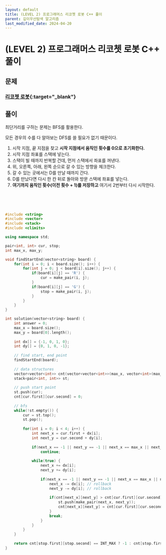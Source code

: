 ```yaml
---
layout: default
title: (LEVEL 2) 프로그래머스 리코쳇 로봇 C++ 풀이
parent: 깊이우선탐색 알고리즘
last_modified_date: 2024-04-20
---
```


# (LEVEL 2) 프로그래머스 리코쳇 로봇 C++ 풀이

## 문제

### [리코쳇 로봇](https://school.programmers.co.kr/learn/courses/30/lessons/169199){:target="_blank"}

## 풀이

최단거리를 구하는 문제는 BFS를 활용한다.

모든 경우의 수를 다 알아보는 DFS를 쓸 필요가 없기 때문이다.

1. 시작 지점, 끝 지점을 찾고 **시작 지점에서 움직인 횟수를 0으로 초기화한다.**
2. 시작 지점 좌표를 스택에 넣는다.
3. 스택이 빌 때까지 반복할 건데, 먼저 스택에서 좌표를 꺼낸다.
4. 위, 오른쪽, 아래, 왼쪽 순으로 갈 수 있는 방향을 체크한다.
5. 갈 수 있는 곳에서는 D를 만날 때까지 간다.
6. D를 만났다면 다시 한 칸 뒤로 돌아와 방문 스택에 좌표를 넣는다.
7. **여기까지 움직인 횟수(이전 횟수 + 1)를 저장하고** 여기서 2번부터 다시 시작한다.

<br/>

<br/>

<br/>

```cpp
#include <string>
#include <vector>
#include <stack>
#include <climits>

using namespace std;

pair<int, int> cur, stop;
int max_x, max_y;

void findStartEnd(vector<string> board) {
    for(int i = 0; i < board.size(); i++) {
        for(int j = 0; j < board[i].size(); j++) {
            if(board[i][j] == 'R') {
                cur = make_pair(i, j);
            }
            if(board[i][j] == 'G') {
                stop = make_pair(i, j);
            }
        }
    }
}

int solution(vector<string> board) {
    int answer = 0;
    max_x = board.size();
    max_y = board[0].length();
    
    int dx[] = {-1, 0, 1, 0};
    int dy[] = {0, 1, 0, -1};
    
    // find start, end point
    findStartEnd(board);
    
    // data structures
    vector<vector<int>> cnt(vector<vector<int>>(max_x, vector<int>(max_y, INT_MAX)));
    stack<pair<int, int>> st;
    
    // push start point
    st.push(cur);
    cnt[cur.first][cur.second] = 0;
    
    // bfs
    while(!st.empty()) {
        cur = st.top();
        st.pop();
        
        for(int i = 0; i < 4; i++) {
            int next_x = cur.first + dx[i];
            int next_y = cur.second + dy[i];
            
            if(next_x == -1 || next_y == -1 || next_x == max_x || next_y == max_y || board[next_x][next_y] == 'D')
                continue;
            
            while(true) {
                next_x += dx[i];
                next_y += dy[i];
                
                if(next_x == -1 || next_y == -1 || next_x == max_x || next_y == max_y || board[next_x][next_y] == 'D') {
                    next_x -= dx[i]; // rollback
                    next_y -= dy[i]; // rollback
                    
                    if(cnt[next_x][next_y] > cnt[cur.first][cur.second] + 1) {
                        st.push(make_pair(next_x, next_y));
                        cnt[next_x][next_y] = cnt[cur.first][cur.second] + 1;
                    }
                    break;
                }
            }
        }
    }
    
    return cnt[stop.first][stop.second] == INT_MAX ? -1 : cnt[stop.first][stop.second]; // G에 도달하지 못한 경우
}
```